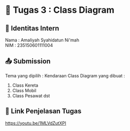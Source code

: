 # 📁 Tugas 3 : Class Diagram

## 👤 Identitas Intern
Nama : Amaliyah Syahidatun Ni'mah        
NIM  : 235150601111004

## 📤 Submission

Tema yang dipilih : Kendaraan
Class Diagram yang dibuat : 
1. Class Kereta
2. Class Mobil
3. Class Pesawat
dst

## 🔗 Link Penjelasan Tugas

https://youtu.be/1MLVdZutXPI